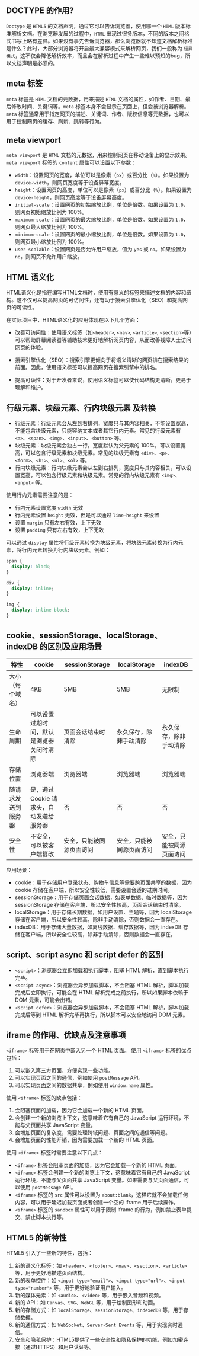 ## DOCTYPE 的作用?
`Doctype` 是 `HTML5` 的文档声明，通过它可以告诉浏览器，使用哪一个 `HTML` 版本标准解析文档。在浏览器发展的过程中，`HTML` 出现过很多版本，不同的版本之间格式书写上略有差异。如果没有事先告诉浏览器，那么浏览器就不知道文档解析标准是什么？此时，大部分浏览器将开启最大兼容模式来解析网页，我们一般称为 `怪异模式`，这不仅会降低解析效率，而且会在解析过程中产生一些难以预知的bug，所以文档声明是必须的。

## meta 标签
`meta` 标签是 `HTML` 文档的元数据，用来描述 `HTML` 文档的属性，如作者、日期、最后修改时间、关键词等。`meta` 标签本身不会显示在页面上，但会被浏览器解析。`meta` 标签通常用于指定网页的描述、关键词、作者、版权信息等元数据，也可以用于控制网页的缓存、刷新、跳转等行为。

## meta viewport
`meta viewport` 是 `HTML` 文档的元数据，用来控制网页在移动设备上的显示效果。`meta viewport` 标签的 `content` 属性可以设置以下参数：
- `width`：设置网页的宽度，单位可以是像素（`px`）或百分比（`%`）。如果设置为 `device-width`，则网页宽度等于设备屏幕宽度。
- `height`：设置网页的高度，单位可以是像素（`px`）或百分比（`%`）。如果设置为 `device-height`，则网页高度等于设备屏幕高度。
- `initial-scale`：设置网页的初始缩放比例，单位是倍数。如果设置为 `1.0`，则网页初始缩放比例为 100%。
- `maximum-scale`：设置网页的最大缩放比例，单位是倍数。如果设置为 `1.0`，则网页最大缩放比例为 100%。
- `minimum-scale`：设置网页的最小缩放比例，单位是倍数。如果设置为 `1.0`，则网页最小缩放比例为 100%。
- `user-scalable`：设置网页是否允许用户缩放，值为 `yes` 或 `no`。如果设置为 `no`，则网页不允许用户缩放。

## HTML 语义化
HTML语义化是指在编写HTML文档时，使用有意义的标签来描述文档的内容和结构。这不仅可以提高网页的可访问性，还有助于搜索引擎优化（SEO）和提高网页的可读性。

在实际项目中，HTML语义化的应用体现在以下几个方面：

* 改善可访问性：使用语义标签（如`<header>`, `<nav>`, `<article>`, `<section>`等）可以帮助屏幕阅读器等辅助技术更好地解析网页内容，从而改善残障人士访问网页的体验。

* 搜索引擎优化（SEO）：搜索引擎更倾向于将语义清晰的网页排在搜索结果的前面。因此，使用语义标签可以提高网页在搜索引擎中的排名。

* 提高可读性：对于开发者来说，使用语义标签可以使代码结构更清晰，更易于理解和维护。

## 行级元素、块级元素、行内块级元素 及转换
- 行级元素：行级元素会从左到右排列，宽度只与其内容相关，不能设置宽高，不能包含块级元素，只能容纳文本或者其它行内元素。常见的行级元素有 `<a>`、`<span>`、`<img>`、`<input>`、`<button>` 等。
- 块级元素：块级元素会独占一行，宽度默认为父元素的 100%，可以设置宽高，可以包含行级元素和块级元素。常见的块级元素有 `<div>`、`<p>`、`<form>`、`<h1>`、`<ul>`、`<ol>` 等。
- 行内块级元素：行内块级元素会从左到右排列，宽度只与其内容相关，可以设置宽高，可以包含行级元素和块级元素。常见的行内块级元素有 `<img>`、`<input>` 等。

使用行内元素需要注意的是：

* 行内元素设置宽度 `width` 无效
* 行内元素设置 `height` 无效，但是可以通过 `line-height` 来设置
* 设置 `margin` 只有左右有效，上下无效
* 设置 `padding` 只有左右有效，上下无效

可以通过 `display` 属性将行级元素转换为块级元素，将块级元素转换为行内元素，将行内元素转换为行内块级元素。例如：
```css
span {
  display: block;
}

div {
  display: inline;
}

img {
  display: inline-block;
}
```

## cookie、sessionStorage、localStorage、indexDB 的区别及应用场景

| 特性 | cookie | sessionStorage | localStorage | indexDB |
| --- | --- | --- | --- | --- |
| 大小（每个域名） | 4KB | 5MB | 5MB | 无限制 |
| 生命周期 | 可以设置过期时间，默认是浏览器关闭时清除 | 页面会话结束时清除 | 永久保存，除非手动清除 | 永久保存，除非手动清除 |
| 存储位置 | 浏览器端 | 浏览器端 | 浏览器端 | 浏览器端 |
| 随请求发送到服务器 | 是，通过 Cookie 请求头，自动发送给服务器 | 否 | 否 | 否 | 
| 安全性 | 不安全，可以被客户端篡改 | 安全，只能被同源页面访问 | 安全，只能被同源页面访问 | 安全，只能被同源页面访问 |

应用场景：
* cookie：用于存储用户登录状态、购物车信息等需要跨页面共享的数据，因为 cookie 存储在客户端，所以安全性较低，需要设置合适的过期时间。
* sessionStorage：用于存储页面会话数据，如表单数据、临时数据等，因为 sessionStorage 存储在客户端，所以安全性较高，页面会话结束时清除。
* localStorage：用于存储长期数据，如用户设置、主题等，因为 localStorage 存储在客户端，所以安全性较高，除非手动清除，否则数据会一直存在。
* indexDB：用于存储大量数据，如离线数据、缓存数据等，因为 indexDB 存储在客户端，所以安全性较高，除非手动清除，否则数据会一直存在。

## script、script async 和 script defer 的区别
- `<script>`：浏览器会立即加载和执行脚本，阻塞 HTML 解析，直到脚本执行完毕。
- `<script async>`：浏览器会异步加载脚本，不会阻塞 HTML 解析，脚本加载完成后立即执行，可能会在 HTML 解析完成之前执行，所以如果脚本依赖于 DOM 元素，可能会出错。
- `<script defer>`：浏览器会异步加载脚本，不会阻塞 HTML 解析，脚本加载完成后等到 HTML 解析完毕再执行，所以脚本可以安全地访问 DOM 元素。

## iframe 的作用、优缺点及注意事项
`<iframe>` 标签用于在网页中嵌入另一个 HTML 页面。
使用 `<iframe>` 标签的优点包括：

1. 可以嵌入第三方页面，方便实现一些功能。
2. 可以实现页面之间的通信，例如使用 `postMessage` API。
3. 可以实现页面之间的数据共享，例如使用 `window.name` 属性。

使用 `<iframe>` 标签的缺点包括：

1. 会阻塞页面的加载，因为它会加载一个新的 HTML 页面。
2. 会创建一个新的浏览上下文，这意味着它有自己的 JavaScript 运行环境，不能与父页面共享 JavaScript 变量。
3. 会增加页面的复杂度，需要处理跨域问题、页面之间的通信等问题。
4. 会增加页面的性能开销，因为需要加载一个新的 HTML 页面。

使用 `<iframe>` 标签时需要注意以下几点：

- `<iframe>` 标签会阻塞页面的加载，因为它会加载一个新的 HTML 页面。
- `<iframe>` 标签会创建一个新的浏览上下文，这意味着它有自己的 JavaScript 运行环境，不能与父页面共享 JavaScript 变量。如果需要与父页面通信，可以使用 `postMessage` API。
- `<iframe>` 标签的 `src` 属性可以设置为 `about:blank`，这样它就不会加载任何内容，可以用于延迟加载页面或者创建一个空的 iframe 用于后续操作。
- `<iframe>` 标签的 `sandbox` 属性可以用于限制 iframe 的行为，例如禁止表单提交、禁止脚本执行等。

## HTML5 的新特性
HTML5 引入了一些新的特性，包括：

1. 新的语义化标签：如 `<header>`、`<footer>`、`<nav>`、`<section>`、`<article>` 等，用于更好地描述页面结构。
2. 新的表单控件：如 `<input type="email">`、`<input type="url">`、`<input type="number">` 等，用于更好地验证用户输入。
3. 新的媒体元素：如 `<audio>`、`<video>` 等，用于嵌入音频和视频。
4. 新的 API：如 `Canvas`、`SVG`、`WebGL` 等，用于绘制图形和动画。
5. 新的存储方式：如 `localStorage`、`sessionStorage`、`indexedDB` 等，用于存储数据。
6. 新的通信方式：如 `WebSocket`、`Server-Sent Events` 等，用于实现实时通信。
7. 安全和隐私保护：HTML5提供了一些安全性和隐私保护的功能，例如加密连接（通过HTTPS）和用户认证等。

## 